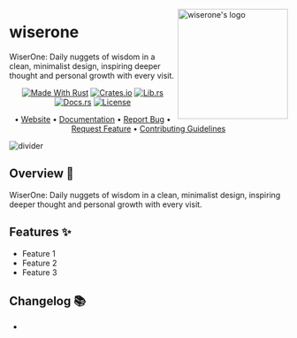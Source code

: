<!-- markdownlint-disable MD033 MD041 -->

<img
src="https://via.placeholder.com/199x199.png/E82440/78C9FF?text=wiserone"
alt="wiserone's logo"
height="199"
width="199"
align="right"
/>

<!-- markdownlint-enable MD033 MD041 -->

# wiserone

WiserOne: Daily nuggets of wisdom in a clean, minimalist design, inspiring deeper thought and personal growth with every visit.

<!-- markdownlint-disable MD033 MD041 -->
<center>
<!-- markdownlint-enable MD033 MD041 -->

[![Made With Rust][made-with-rust-badge]][5]
[![Crates.io][crates-badge]][7]
[![Lib.rs][libs-badge]][9]
[![Docs.rs][docs-badge]][8]
[![License][license-badge]][2]

• [Website][0]
• [Documentation][8]
• [Report Bug][3]
• [Request Feature][3]
• [Contributing Guidelines][4]

<!-- markdownlint-disable MD033 MD041 -->
</center>
<!-- markdownlint-enable MD033 MD041 -->

![divider][divider]

## Overview 📖

WiserOne: Daily nuggets of wisdom in a clean, minimalist design, inspiring deeper thought and personal growth with every visit.

## Features ✨

- Feature 1
- Feature 2
- Feature 3

## Changelog 📚

-

[0]: https://wiserone.com
[2]: http://opensource.org/licenses/MIT
[3]: https://github.com/sebastienrousseau/wiserone/wiserone/issues
[4]: https://github.com/sebastienrousseau/wiserone/wiserone/blob/main/CONTRIBUTING.md
[5]: https://github.com/sebastienrousseau/wiserone/wiserone/graphs/contributors
[7]: https://crates.io/crates/wiserone
[8]: https://docs.rs/wiserone
[9]: https://lib.rs/crates/wiserone

[banner]: https://via.placeholder.com/1500x500.png/000000/FFFFFF?text=wiserone "wiserone's banner"
[crates-badge]: https://img.shields.io/crates/v/wiserone.svg?style=for-the-badge 'Crates.io badge'
[divider]: https://via.placeholder.com/1024x1.png/d8dee4/FFFFFF?text=− "wiserone's divider"
[docs-badge]: https://img.shields.io/docsrs/wiserone.svg?style=for-the-badge 'Docs.rs badge'
[libs-badge]: https://img.shields.io/badge/lib.rs-v0.0.1-orange.svg?style=for-the-badge 'Lib.rs badge'
[license-badge]: https://img.shields.io/crates/l/wiserone.svg?style=for-the-badge 'License badge'
[made-with-rust-badge]: https://img.shields.io/badge/rust-f04041?style=for-the-badge&labelColor=c0282d&logo=rust 'Made With Rust badge'
